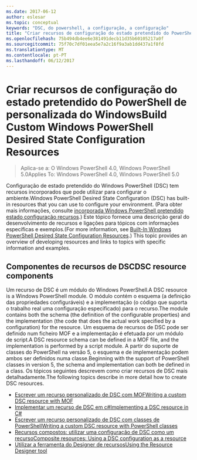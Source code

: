 ```yaml
---
ms.date: 2017-06-12
author: eslesar
ms.topic: conceptual
keywords: "DSC, do powershell, a configuração, a configuração"
title: "Criar recursos de configuração do estado pretendido do PowerShell de personalizada do Windows"
ms.openlocfilehash: 75b494db4ee6e381491decb11d35b60105217a0f
ms.sourcegitcommit: 75f70c7df01eea5e7a2c16f9a3ab1dd437a1f8fd
ms.translationtype: MT
ms.contentlocale: pt-PT
ms.lasthandoff: 06/12/2017
---
```

# <a name="build-custom-windows-powershell-desired-state-configuration-resources"></a><span data-ttu-id="fd556-103">Criar recursos de configuração do estado pretendido do PowerShell de personalizada do Windows</span><span class="sxs-lookup"><span data-stu-id="fd556-103">Build Custom Windows PowerShell Desired State Configuration Resources</span></span>

> <span data-ttu-id="fd556-104">Aplica-se a: O Windows PowerShell 4.0, Windows PowerShell 5.0</span><span class="sxs-lookup"><span data-stu-id="fd556-104">Applies To: Windows PowerShell 4.0, Windows PowerShell 5.0</span></span>

<span data-ttu-id="fd556-105">Configuração de estado pretendido do Windows PowerShell (DSC) tem recursos incorporados que pode utilizar para configurar o ambiente.</span><span class="sxs-lookup"><span data-stu-id="fd556-105">Windows PowerShell Desired State Configuration (DSC) has built-in resources that you can use to configure your environment.</span></span> <span data-ttu-id="fd556-106">(Para obter mais informações, consulte [incorporada Windows PowerShell pretendido estado configuração recursos](builtInResource.md).) Este tópico fornece uma descrição geral do desenvolvimento de recursos e ligações para tópicos com informações específicas e exemplos.</span><span class="sxs-lookup"><span data-stu-id="fd556-106">(For more information, see [Built-In Windows PowerShell Desired State Configuration Resources](builtInResource.md).) This topic provides an overview of developing resources and links to topics with specific information and examples.</span></span>

## <a name="dsc-resource-components"></a><span data-ttu-id="fd556-107">Componentes de recursos de DSC</span><span class="sxs-lookup"><span data-stu-id="fd556-107">DSC resource components</span></span>

<span data-ttu-id="fd556-108">Um recurso de DSC é um módulo do Windows PowerShell.</span><span class="sxs-lookup"><span data-stu-id="fd556-108">A DSC resource is a Windows PowerShell module.</span></span> <span data-ttu-id="fd556-109">O módulo contém o esquema (a definição das propriedades configuráveis) e a implementação (o código que suporta o trabalho real uma configuração especificado) para o recurso.</span><span class="sxs-lookup"><span data-stu-id="fd556-109">The module contains both the schema (the definition of the configurable properties) and the implementation (the code that does the actual work specified by a configuration) for the resource.</span></span> <span data-ttu-id="fd556-110">Um esquema de recursos de DSC pode ser definido num ficheiro MOF e a implementação é efetuada por um módulo de script.</span><span class="sxs-lookup"><span data-stu-id="fd556-110">A DSC resource schema can be defined in a MOF file, and the implementation is performed by a script module.</span></span> <span data-ttu-id="fd556-111">A partir do suporte de classes do PowerShell na versão 5, o esquema e de implementação podem ambos ser definidos numa classe.</span><span class="sxs-lookup"><span data-stu-id="fd556-111">Beginning with the support of PowerShell classes in version 5, the schema and implementation can both be defined in a class.</span></span> <span data-ttu-id="fd556-112">Os tópicos seguintes descrevem como criar recursos de DSC mais detalhadamente.</span><span class="sxs-lookup"><span data-stu-id="fd556-112">The following topics describe in more detail how to create DSC resources.</span></span>

* [<span data-ttu-id="fd556-113">Escrever um recurso personalizado de DSC com MOF</span><span class="sxs-lookup"><span data-stu-id="fd556-113">Writing a custom DSC resource with MOF</span></span>](authoringResourceMOF.md) 
* [<span data-ttu-id="fd556-114">Implementar um recurso de DSC em c#</span><span class="sxs-lookup"><span data-stu-id="fd556-114">Implementing a DSC resource in C#</span></span>](authoringResourceMofCS.md) 
* [<span data-ttu-id="fd556-115">Escrever um recurso personalizado de DSC com classes de PowerShell</span><span class="sxs-lookup"><span data-stu-id="fd556-115">Writing a custom DSC resource with PowerShell classes</span></span>](authoringResourceClass.md) 
* [<span data-ttu-id="fd556-116">Recursos compostos: utilizar uma configuração de DSC como um recurso</span><span class="sxs-lookup"><span data-stu-id="fd556-116">Composite resources: Using a DSC configuration as a resource</span></span>](authoringResourceComposite.md) 
* [<span data-ttu-id="fd556-117">Utilizar a ferramenta do Designer de recursos</span><span class="sxs-lookup"><span data-stu-id="fd556-117">Using the Resource Designer tool</span></span>](authoringResourceMofDesigner.md) 

